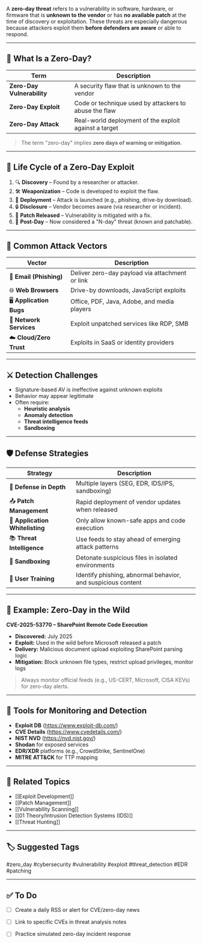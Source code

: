 A **zero-day threat** refers to a vulnerability in software, hardware, or firmware that is **unknown to the vendor** or has **no available patch** at the time of discovery or exploitation. These threats are especially dangerous because attackers exploit them **before defenders are aware** or able to respond.

---

## 🚨 What Is a Zero-Day?

| Term             | Description                                                                 |
|------------------|-----------------------------------------------------------------------------|
| **Zero-Day Vulnerability** | A security flaw that is unknown to the vendor                      |
| **Zero-Day Exploit**       | Code or technique used by attackers to abuse the flaw              |
| **Zero-Day Attack**        | Real-world deployment of the exploit against a target              |

> The term "zero-day" implies **zero days of warning or mitigation**.

---

## 🧬 Life Cycle of a Zero-Day Exploit

1. 🔍 **Discovery** – Found by a researcher or attacker.
2. 🛠 **Weaponization** – Code is developed to exploit the flaw.
3. 🎯 **Deployment** – Attack is launched (e.g., phishing, drive-by download).
4. 🔒 **Disclosure** – Vendor becomes aware (via researcher or incident).
5. 🧩 **Patch Released** – Vulnerability is mitigated with a fix.
6. 🔁 **Post-Day** – Now considered a "N-day" threat (known and patchable).

---

## 🔐 Common Attack Vectors

| Vector            | Description                                         |
|-------------------|-----------------------------------------------------|
| 📧 **Email (Phishing)** | Deliver zero-day payload via attachment or link |
| 🌐 **Web Browsers**     | Drive-by downloads, JavaScript exploits         |
| 🖥 **Application Bugs** | Office, PDF, Java, Adobe, and media players     |
| 📡 **Network Services** | Exploit unpatched services like RDP, SMB        |
| ☁️ **Cloud/Zero Trust** | Exploits in SaaS or identity providers          |

---

## ⚔️ Detection Challenges

- Signature-based AV is ineffective against unknown exploits
- Behavior may appear legitimate
- Often require:
  - **Heuristic analysis**
  - **Anomaly detection**
  - **Threat intelligence feeds**
  - **Sandboxing**

---

## 🛡 Defense Strategies

| Strategy                 | Description                                                    |
|--------------------------|----------------------------------------------------------------|
| 🧱 **Defense in Depth**   | Multiple layers (SEG, EDR, IDS/IPS, sandboxing)                |
| 📤 **Patch Management**   | Rapid deployment of vendor updates when released               |
| 🚫 **Application Whitelisting** | Only allow known-safe apps and code execution              |
| 📚 **Threat Intelligence**| Use feeds to stay ahead of emerging attack patterns            |
| 🧪 **Sandboxing**         | Detonate suspicious files in isolated environments             |
| 👥 **User Training**      | Identify phishing, abnormal behavior, and suspicious content   |

---

## 🔎 Example: Zero-Day in the Wild

**CVE-2025-53770 – SharePoint Remote Code Execution**
- **Discovered:** July 2025
- **Exploit:** Used in the wild before Microsoft released a patch
- **Delivery:** Malicious document upload exploiting SharePoint parsing logic
- **Mitigation:** Block unknown file types, restrict upload privileges, monitor logs

> Always monitor official feeds (e.g., US-CERT, Microsoft, CISA KEVs) for zero-day alerts.

---

## 🧰 Tools for Monitoring and Detection

- **Exploit DB** (https://www.exploit-db.com/)
- **CVE Details** (https://www.cvedetails.com/)
- **NIST NVD** (https://nvd.nist.gov/)
- **Shodan** for exposed services
- **EDR/XDR** platforms (e.g., CrowdStrike, SentinelOne)
- **MITRE ATT&CK** for TTP mapping

---

## 🔗 Related Topics

- [[Exploit Development]]
- [[Patch Management]]
- [[Vulnerability Scanning]]
- [[01 Theory/Intrusion Detection Systems (IDS)]]
- [[Threat Hunting]]

---

## 🏷 Suggested Tags

#zero_day #cybersecurity #vulnerability #exploit #threat_detection #EDR #patching

---

## ✅ To Do

- [ ] Create a daily RSS or alert for CVE/zero-day news
- [ ] Link to specific CVEs in threat analysis notes
- [ ] Practice simulated zero-day incident response

